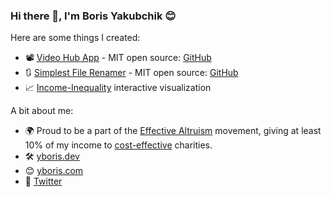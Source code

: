### Hi there 👋, I'm Boris Yakubchik 😊

Here are some things I created:

- 📽 [Video Hub App](https://videohubapp.com) - MIT open source: [GitHub](https://github.com/whyboris/Video-Hub-App)
- 🔃 [Simplest File Renamer](https://yboris.dev/renamer/) - MIT open source: [GitHub](https://github.com/whyboris/Simplest-File-Renamer)
- 📈 [Income-Inequality](https://income-inequality.info/) interactive visualization

A bit about me:

- 🌍 Proud to be a part of the [Effective Altruism](https://www.effectivealtruism.org/) movement, giving at least 10% of my income to [cost-effective](https://www.givewell.org/charities/top-charities) charities.
- 🛠 [yboris.dev](https://yboris.dev/) 
- 😊 [yboris.com](https://yboris.com/)
- 🐤 [Twitter](https://twitter.com/whyboris)
